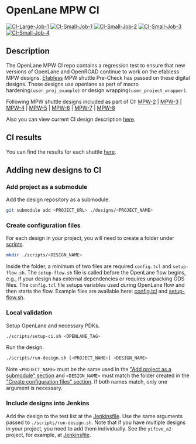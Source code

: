 # OpenLane MPW CI
[![CI-Large-Job-1](https://jenkins.openroad.tools/job/OpenLane-MPW-CI-Public/job/production-large-1/job/main/badge/icon?subject=CI-Large-Job-1)](https://jenkins.openroad.tools/job/OpenLane-MPW-CI-Public/job/production-large-1/job/main/)
[![CI-Small-Job-1](https://jenkins.openroad.tools/job/OpenLane-MPW-CI-Public/job/production-small-1/job/main/badge/icon/?subject=CI-Small-Job-1)](https://jenkins.openroad.tools/job/OpenLane-MPW-CI-Public/job/production-small-1/job/main/)
[![CI-Small-Job-2](https://jenkins.openroad.tools/job/OpenLane-MPW-CI-Public/job/production-small-2/job/main/badge/icon/?subject=CI-Small-Job-2)](https://jenkins.openroad.tools/job/OpenLane-MPW-CI-Public/job/production-small-2/job/main/)
[![CI-Small-Job-3](https://jenkins.openroad.tools/job/OpenLane-MPW-CI-Public/job/production-small-3/job/main/badge/icon/?subject=CI-Small-Job-3)](https://jenkins.openroad.tools/job/OpenLane-MPW-CI-Public/job/production-small-3/job/main/)
[![CI-Small-Job-4](https://jenkins.openroad.tools/job/OpenLane-MPW-CI-Public/job/production-small-4/job/main/badge/icon/?subject=CI-Small-Job-4)](https://jenkins.openroad.tools/job/OpenLane-MPW-CI-Public/job/production-small-4/job/main/)

## Description
The OpenLane MPW CI repo contains a regression test to ensure that new versions of OpenLane and OpenROAD continue to work on the efabless MPW designs.
[Efabless](https://platform.efabless.com/projects/public) MPW shuttle Pre-Check has passed on these digital designs. These designs use openlane as 
part of macro hardening`(user_proj_example)` or design wrapping`(user_project_wrapper)`.

Following MPW shuttle designs included as part of CI:
[MPW-2](https://platform.efabless.com/shuttles/MPW-2) |
[MPW-3](https://platform.efabless.com/shuttles/MPW-3) |
[MPW-4](https://platform.efabless.com/shuttles/MPW-4) |
[MPW-5](https://platform.efabless.com/shuttles/MPW-5) |
[MPW-6](https://platform.efabless.com/shuttles/MPW-6) |
[MPW-7](https://platform.efabless.com/shuttles/MPW-7) |
[MPW-8](https://platform.efabless.com/shuttles/MPW-8) 


Also you can view current CI design description [here](./designs/README.md).

## CI results

You can find the results for each shuttle
[here](https://jenkins.openroad.tools/blue/pipelines/?search=mpw).

## Adding new designs to CI

### Add project as a submodule

Add the design repository as a submodule.

```bash
git submodule add <PROJECT_URL> ./designs/<PROJECT_NAME>
```

### Create configuration files

For each design in your project, you will need to create a folder under [scripts](./scripts).

```bash
mkdir ./scripts/<DESIGN_NAME>
```

Inside the folder, a minimum of two files are required `config.tcl` and `setup-flow.sh`.
The `setup-flow.sh` file is called before the OpenLane flow begins, e.g., if your design has external dependencies or requires unpacking GDS files.
The `config.tcl` file setups variables used during OpenLane flow and then starts the flow.
Example files are available here: [config.tcl](./scripts/config.tcl) and [setup-flow.sh](./scripts/setup-flow.sh).

### Local validation

Setup OpenLane and necessary PDKs.

```bash
./scripts/setup-ci.sh <OPENLANE_TAG>
```

Run the design.

```bash
./scripts/run-design.sh [<PROJECT_NAME>] <DESIGN_NAME>
```

Note `<PROJECT_NAME>` must be the same used in the ["Add project as a submodule" section](#add-project-as-a-submodule)
and `<DESIGN_NAME>` must match the folder created in the ["Create configuration files" section](#create-configuration-files).
If both names match, only one argument is necessary.

### Include designs into Jenkins

Add the design to the test list at the [Jenkinsfile](./Jenkinsfile#L24).
Use the same arguments passed to `./scripts/run-design.sh`.
Note that if you have multiple designs in your project, you need to add them individually.
See the `yifive_a2` project, for example, at [Jenkinsfile](./Jenkinsfile#L87-L93).
